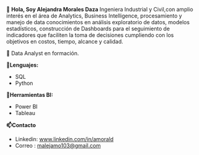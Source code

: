👋 **Hola, Soy Alejandra Morales Daza**
Ingeniera Industrial y Civil,con amplio interés en el área de Analytics, Business Intelligence, procesamiento y manejo de data conocimientos en análisis exploratorio de datos,  modelos estadísticos, construcción de Dashboards para el seguimiento de indicadores que faciliten la toma de decisiones cumpliendo con los objetivos en costos, tiempo, alcance y calidad. 

🌱 Data Analyst en formación.


**👀Lenguajes:**
- SQL
- Python
 
**👀Herramientas BI:**
- Power BI
- Tableau
  
 **📫Contacto**   
-  Linkedin: www.linkedin.com/in/amorald
-  Correo : malejamo103@gmail.com

<!---
Alejandramo1/Alejandramo1 is a ✨ special ✨ repository because its `README.md` (this file) appears on your GitHub profile.
You can click the Preview link to take a look at your changes.
--->

